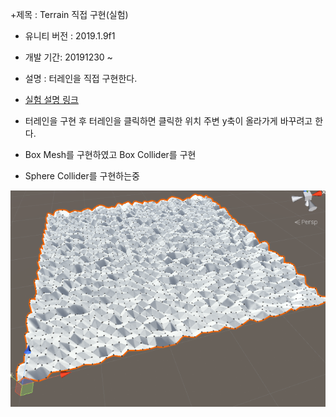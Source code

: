 +제목 : Terrain 직접 구현(실험)
+ 유니티 버전 : 2019.1.9f1
+ 개발 기간: 20191230 ~ 
+ 설명 : 터레인을 직접 구현한다.
+ [실험 설명 링크](https://sagacityjang.tistory.com/59)

+ 터레인을 구현 후 터레인을 클릭하면 클릭한 위치 주변 y축이 올라가게 바꾸려고 한다. 
+ Box Mesh를 구현하였고 Box Collider를 구현
+ Sphere Collider를 구현하는중

![1](./1.PNG)
